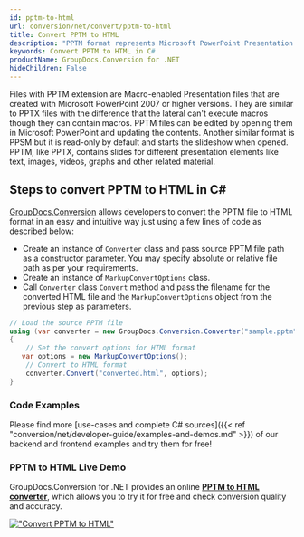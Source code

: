 ```yaml
---
id: pptm-to-html
url: conversion/net/convert/pptm-to-html
title: Convert PPTM to HTML
description: "PPTM format represents Microsoft PowerPoint Presentation with .pptm extension. Learn how to convert PPTM to HTML file programmatically in C# language using GroupDocs.Conversion for .NET library."
keywords: Convert PPTM to HTML in C#
productName: GroupDocs.Conversion for .NET
hideChildren: False
---
```


Files with PPTM extension are Macro-enabled Presentation files that are created with Microsoft PowerPoint 2007 or higher versions. They are similar to PPTX files with the difference that the lateral can't execute macros though they can contain macros. PPTM files can be edited by opening them in Microsoft PowerPoint and updating the contents. Another similar format is PPSM but it is read-only by default and starts the slideshow when opened. PPTM, like PPTX, contains slides for different presentation elements like text, images, videos, graphs and other related material.

## Steps to convert PPTM to HTML in C#

[GroupDocs.Conversion](https://products.groupdocs.com/conversion/net) allows developers to convert the PPTM file to HTML format in an easy and intuitive way just using a few lines of code as described below:

* Create an instance of `Converter` class and pass source PPTM file path as a constructor parameter. You may specify absolute or relative file path as per your requirements. 
* Create an instance of `MarkupConvertOptions` class.
* Call `Converter` class `Convert` method and pass the filename for the converted HTML file and the `MarkupConvertOptions` object from the previous step as parameters.

```csharp
// Load the source PPTM file
using (var converter = new GroupDocs.Conversion.Converter("sample.pptm"))
{
    // Set the convert options for HTML format
   var options = new MarkupConvertOptions();
    // Convert to HTML format
    converter.Convert("converted.html", options);
}
```

### Code Examples

Please find more [use-cases and complete C# sources]({{< ref "conversion/net/developer-guide/examples-and-demos.md" >}}) of our backend and frontend examples and try them for free!

### PPTM to HTML Live Demo

GroupDocs.Conversion for .NET provides an online [**PPTM to HTML converter**](https://products.groupdocs.app/conversion/pptm-to-html), which allows you to try it for free and check conversion quality and accuracy.

[!["Convert PPTM to HTML"](conversion/net/images/convert-to-html/convert-pptm-to-html.png)](https://products.groupdocs.app/conversion/pptm-to-html)